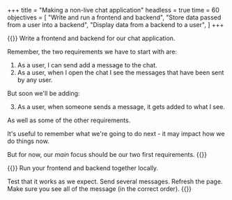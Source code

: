 +++
title = "Making a non-live chat application"
headless = true
time = 60
objectives = [
    "Write and run a frontend and backend",
    "Store data passed from a user into a backend",
    "Display data from a backend to a user",
]
+++

{{<note type="Exercise">}}
Write a frontend and backend for our chat application.

Remember, the two requirements we have to start with are:
1. As a user, I can send add a message to the chat.
2. As a user, when I open the chat I see the messages that have been sent by any user.

But soon we'll be adding:

3. As a user, when someone sends a message, it gets added to what I see.

As well as some of the other requirements.

It's useful to remember what we're going to do next - it may impact how we do things now.

But for now, our _main_ focus should be our two first requirements.
{{</note>}}

{{<note type="Exercise">}}
Run your frontend and backend together locally.

Test that it works as we expect. Send several messages. Refresh the page. Make sure you see all of the message (in the correct order).
{{</note>}}
